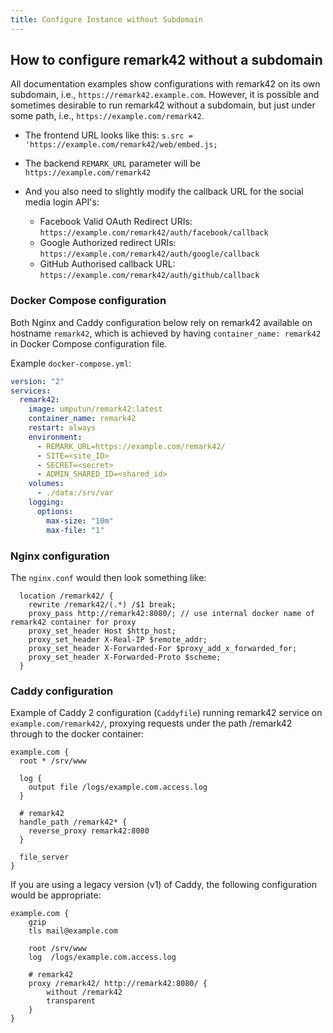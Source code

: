 ```yaml
---
title: Configure Instance without Subdomain
---
```


## How to configure remark42 without a subdomain

All documentation examples show configurations with remark42 on its own subdomain, i.e., `https://remark42.example.com`. However, it is possible and sometimes desirable to run remark42 without a subdomain, but just under some path, i.e., `https://example.com/remark42`.

- The frontend URL looks like this: `s.src = 'https://example.com/remark42/web/embed.js;`

- The backend `REMARK_URL` parameter will be `https://example.com/remark42`

- And you also need to slightly modify the callback URL for the social media login API's:
  - Facebook Valid OAuth Redirect URIs: `https://example.com/remark42/auth/facebook/callback`
  - Google Authorized redirect URIs: `https://example.com/remark42/auth/google/callback`
  - GitHub Authorised callback URL: `https://example.com/remark42/auth/github/callback`

### Docker Compose configuration

Both Nginx and Caddy configuration below rely on remark42 available on hostname `remark42`, which is achieved by having `container_name: remark42` in Docker Compose configuration file.

Example `docker-compose.yml`:

```yaml
version: "2"
services:
  remark42:
    image: umputun/remark42:latest
    container_name: remark42
    restart: always
    environment:
      - REMARK_URL=https://example.com/remark42/
      - SITE=<site_ID>
      - SECRET=<secret>
      - ADMIN_SHARED_ID=<shared_id>
    volumes:
      - ./data:/srv/var
    logging:
      options:
        max-size: "10m"
        max-file: "1"
```

### Nginx configuration

The `nginx.conf` would then look something like:

```nginx
  location /remark42/ {
    rewrite /remark42/(.*) /$1 break;
    proxy_pass http://remark42:8080/; // use internal docker name of remark42 container for proxy
    proxy_set_header Host $http_host;
    proxy_set_header X-Real-IP $remote_addr;
    proxy_set_header X-Forwarded-For $proxy_add_x_forwarded_for;
    proxy_set_header X-Forwarded-Proto $scheme;
  }
```

### Caddy configuration

Example of Caddy 2 configuration (`Caddyfile`) running remark42 service on `example.com/remark42/`, proxying
requests under the path /remark42 through to the docker container:

```
example.com {
  root * /srv/www

  log {
    output file /logs/example.com.access.log
  }

  # remark42
  handle_path /remark42* {
    reverse_proxy remark42:8080
  }

  file_server
}
```

If you are using a legacy version (v1) of Caddy, the following configuration would be appropriate:

```
example.com {
	gzip
	tls mail@example.com

	root /srv/www
	log  /logs/example.com.access.log

	# remark42
	proxy /remark42/ http://remark42:8080/ {
		without /remark42
		transparent
	}
}
```

